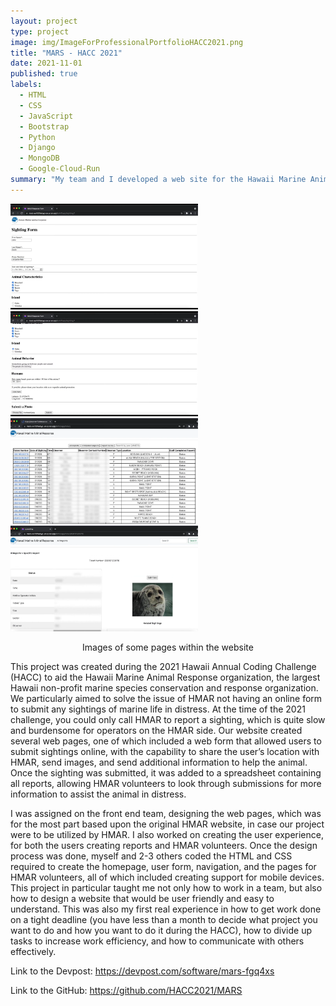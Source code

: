 ```yaml
---
layout: project
type: project
image: img/ImageForProfessionalPortfolioHACC2021.png
title: "MARS - HACC 2021"
date: 2021-11-01
published: true
labels:
  - HTML
  - CSS
  - JavaScript
  - Bootstrap
  - Python
  - Django
  - MongoDB
  - Google-Cloud-Run
summary: "My team and I developed a web site for the Hawaii Marine Animal Response organization that won first place in the 2021 Hawaii Annual Coding Challenge."
---
```


<div class="text-center p-4">
  <img width="300px" src="../img/projectimages/HMAR Sighting Form Top of Screen.png" class="img-thumbnail" >
  <img width="300px" src="../img/projectimages/HMAR Sighting Form Bottom of Screen.png" class="img-thumbnail" >
  <img width="300px" src="../img/projectimages/HMAR Spreadsheet Page.png" class="img-thumbnail" >
  <img width="300px" src="../img/projectimages/HMAR Specific Report.png" class="img-thumbnail" >
  <p style="text-align: center;">Images of some pages within the website</p>
</div>

This project was created during the 2021 Hawaii Annual Coding Challenge (HACC) to aid the Hawaii Marine Animal Response organization, the largest Hawaii non-profit marine species conservation and response organization. 
We particularly aimed to solve the issue of HMAR not having an online form to submit any sightings of marine life in distress. 
At the time of the 2021 challenge, you could only call HMAR to report a sighting, which is quite slow and burdensome for operators on the HMAR side. 
Our website created several web pages, one of which included a web form that allowed users to submit sightings online, with the capability to share the user’s location with HMAR, send images, and send additional information to help the animal. 
Once the sighting was submitted, it was added to a spreadsheet containing all reports, allowing HMAR volunteers to look through submissions for more information to assist the animal in distress.

I was assigned on the front end team, designing the web pages, which was for the most part based upon the original HMAR website, in case our project were to be utilized by HMAR. 
I also worked on creating the user experience, for both the users creating reports and HMAR volunteers. 
Once the design process was done, myself and 2-3 others coded the HTML and CSS required to create the homepage, user form, navigation, and the pages for HMAR volunteers, all of which included creating support for mobile devices. 
This project in particular taught me not only how to work in a team, but also how to design a website that would be user friendly and easy to understand. 
This was also my first real experience in how to get work done on a tight deadline (you have less than a month to decide what project you want to do and how you want to do it during the HACC), how to divide up tasks to increase work efficiency, and how to communicate with others effectively.

Link to the Devpost: <a href="https://devpost.com/software/mars-fgq4xs">https://devpost.com/software/mars-fgq4xs</a>

Link to the GitHub: <a href="https://github.com/HACC2021/MARS">https://github.com/HACC2021/MARS</a>
